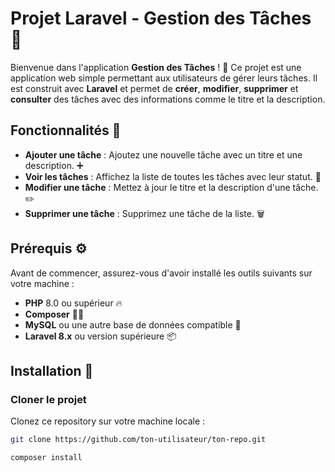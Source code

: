 # Projet Laravel - Gestion des Tâches 📝

Bienvenue dans l'application **Gestion des Tâches** ! 🎯 Ce projet est une application web simple permettant aux utilisateurs de gérer leurs tâches. Il est construit avec **Laravel** et permet de **créer**, **modifier**, **supprimer** et **consulter** des tâches avec des informations comme le titre et la description.

## Fonctionnalités 🚀

- **Ajouter une tâche** : Ajoutez une nouvelle tâche avec un titre et une description. ➕
- **Voir les tâches** : Affichez la liste de toutes les tâches avec leur statut. 👀
- **Modifier une tâche** : Mettez à jour le titre et la description d'une tâche. ✏️
- **Supprimer une tâche** : Supprimez une tâche de la liste. 🗑️

## Prérequis ⚙️

Avant de commencer, assurez-vous d'avoir installé les outils suivants sur votre machine :

- **PHP** 8.0 ou supérieur 🔥
- **Composer** 🧑‍💻
- **MySQL** ou une autre base de données compatible 💾
- **Laravel 8.x** ou version supérieure 📦

## Installation 🔧

### Cloner le projet

Clonez ce repository sur votre machine locale :

```bash
git clone https://github.com/ton-utilisateur/ton-repo.git

composer install


